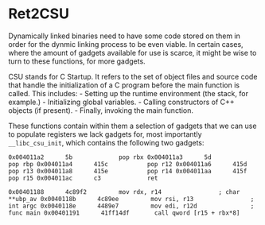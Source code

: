 # Ret2CSU

Dynamically linked binaries need to have some code stored on them in order for the dynmic linking process to be even viable.
In certain cases,   where the amount of gadgets available for use is scarce, it might be wise to turn to these functions, for more gadgets.


CSU stands for C Startup. It refers to the set of object files and source code that handle the initialization of a C program before the main function is called. This includes:
    - Setting up the runtime environment (the stack, for example.)
    - Initializing global variables.
    - Calling constructors of C++ objects (if present).
    - Finally, invoking the main function.



These functions contain within them a selection of gadgets that we can use to populate registers we lack gadgets for, most importantly `__libc_csu_init`, which contains the following two gadgets:

`
0x004011a2      5b             pop rbx
0x004011a3      5d             pop rbp
0x004011a4      415c           pop r12
0x004011a6      415d           pop r13
0x004011a8      415e           pop r14
0x004011aa      415f           pop r15
0x004011ac      c3             ret
`

`
0x00401188      4c89f2         mov rdx, r14                ; char **ubp_av
0x0040118b      4c89ee         mov rsi, r13                ; int argc
0x0040118e      4489e7         mov edi, r12d               ; func main
0x00401191      41ff14df       call qword [r15 + rbx*8]
`
